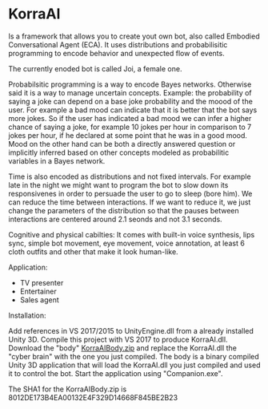 # KorraAI

Is a framework that allows you to create yout own bot, also called Embodied Conversational Agent (ECA). It uses distributions and probabilisitic programming to encode behavior and unexpected flow of events.

The currently enoded bot is called Joi, a female one. 

Probabilsitic programming is a way to encode Bayes networks. Otherwise said it is a way to manage uncertain concepts. Example: the probability of saying a joke can depend on a base joke probability and the moood of the user. For example a bad mood can indicate that it is better that the bot says more jokes. So if the user has indicated a bad mood we can infer a higher chance of saying a joke, for example 10 jokes per hour in comparison to 7 jokes per hour, if he declared at some point that he was in a good mood. Mood on the other hand can be both a directly answered question or implicitly inferred based on other concepts modeled as probabilitic variables in a Bayes network.

Time is also encoded as distributions and not fixed intervals. For example late in the night we might want to program the bot to slow down its responsivenes in order to persuade the user to go to sleep (bore him). We can reduce the time between interactions. If we want to reduce it, we just change the parameters of the distribution so that the pauses between interactions are centered around 2.1 seonds and not 3.1 seconds.

Cognitive and physical cabilties:
It comes with built-in voice synthesis, lips sync, simple bot movement, eye movement, voice annotation, at least 6 cloth outfits and other that make it look human-like.

Application:
- TV presenter
- Entertainer
- Sales agent

Installation:

Add references in VS 2017/2015 to UnityEngine.dll from a already installed Unity 3D. Compile this project with VS 2017 to produce KorraAI.dll. Download the "body" [KorraAIBody.zip](https://1drv.ms/u/s!AsoOXKPKfQ6FgcpyvB30Zeb7aBTzJQ) and replace the KorraAI.dll the "cyber brain" with the one you just compiled. The body is a binary compiled Unity 3D application that will load the KorraAI.dll you just compiled and used it to control the bot. Start the application using "Companion.exe". 

The SHA1 for the KorraAIBody.zip is 8012DE173B4EA00132E4F329D14668F845BE2B23
